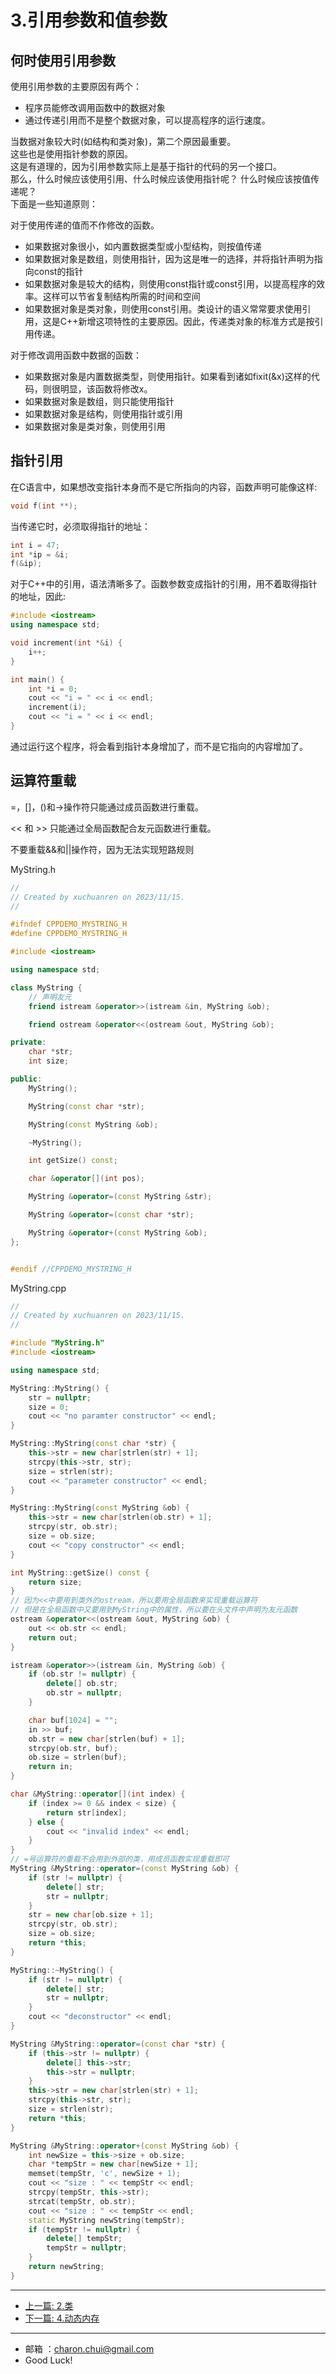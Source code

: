 # 3.引用参数和值参数


## 何时使用引用参数

使用引用参数的主要原因有两个： 

- 程序员能修改调用函数中的数据对象
- 通过传递引用而不是整个数据对象，可以提高程序的运行速度。

当数据对象较大时(如结构和类对象)，第二个原因最重要。     
这些也是使用指针参数的原因。       
这是有道理的，因为引用参数实际上是基于指针的代码的另一个接口。      
那么，什么时候应该使用引用、什么时候应该使用指针呢？ 什么时候应该按值传递呢？      
下面是一些知道原则：     

对于使用传递的值而不作修改的函数。
    
- 如果数据对象很小，如内置数据类型或小型结构，则按值传递
- 如果数据对象是数组，则使用指针，因为这是唯一的选择，并将指针声明为指向const的指针
- 如果数据对象是较大的结构，则使用const指针或const引用，以提高程序的效率。这样可以节省复制结构所需的时间和空间
- 如果数据对象是类对象，则使用const引用。类设计的语义常常要求使用引用，这是C++新增这项特性的主要原因。因此，传递类对象的标准方式是按引用传递。 

对于修改调用函数中数据的函数： 

 - 如果数据对象是内置数据类型，则使用指针。如果看到诸如fixit(&x)这样的代码，则很明显，该函数将修改x。
 - 如果数据对象是数组，则只能使用指针
 - 如果数据对象是结构，则使用指针或引用
 - 如果数据对象是类对象，则使用引用



## 指针引用
在C语言中，如果想改变指针本身而不是它所指向的内容，函数声明可能像这样: 

```c
void f(int **);
```
当传递它时，必须取得指针的地址： 

```c
int i = 47;
int *ip = &i;
f(&ip);
```

对于C++中的引用，语法清晰多了。函数参数变成指针的引用，用不着取得指针的地址，因此:  

```c++
#include <iostream>
using namespace std;

void increment(int *&i) {
    i++;
}

int main() {
    int *i = 0;
    cout << "i = " << i << endl;
    increment(i);
    cout << "i = " << i << endl;
}
```
通过运行这个程序，将会看到指针本身增加了，而不是它指向的内容增加了。


## 运算符重载


=，[]，()和->操作符只能通过成员函数进行重载。

<< 和 >> 只能通过全局函数配合友元函数进行重载。

不要重载&&和||操作符，因为无法实现短路规则

MyString.h
```c++
//
// Created by xuchuanren on 2023/11/15.
//

#ifndef CPPDEMO_MYSTRING_H
#define CPPDEMO_MYSTRING_H

#include <iostream>

using namespace std;

class MyString {
    // 声明友元
    friend istream &operator>>(istream &in, MyString &ob);

    friend ostream &operator<<(ostream &out, MyString &ob);

private:
    char *str;
    int size;

public:
    MyString();

    MyString(const char *str);

    MyString(const MyString &ob);

    ~MyString();

    int getSize() const;

    char &operator[](int pos);

    MyString &operator=(const MyString &str);

    MyString &operator=(const char *str);

    MyString &operator+(const MyString &ob);
};


#endif //CPPDEMO_MYSTRING_H

```

MyString.cpp
```c++
//
// Created by xuchuanren on 2023/11/15.
//

#include "MyString.h"
#include <iostream>

using namespace std;

MyString::MyString() {
    str = nullptr;
    size = 0;
    cout << "no paramter constructor" << endl;
}

MyString::MyString(const char *str) {
    this->str = new char[strlen(str) + 1];
    strcpy(this->str, str);
    size = strlen(str);
    cout << "parameter constructor" << endl;
}

MyString::MyString(const MyString &ob) {
    this->str = new char[strlen(ob.str) + 1];
    strcpy(str, ob.str);
    size = ob.size;
    cout << "copy constructor" << endl;
}

int MyString::getSize() const {
    return size;
}
// 因为<<中要用到类外的ostream，所以要用全局函数来实现重载运算符
// 但是在全局函数中又要用到MyString中的属性，所以要在头文件中声明为友元函数
ostream &operator<<(ostream &out, MyString &ob) {
    out << ob.str << endl;
    return out;
}

istream &operator>>(istream &in, MyString &ob) {
    if (ob.str != nullptr) {
        delete[] ob.str;
        ob.str = nullptr;
    }

    char buf[1024] = "";
    in >> buf;
    ob.str = new char[strlen(buf) + 1];
    strcpy(ob.str, buf);
    ob.size = strlen(buf);
    return in;
}

char &MyString::operator[](int index) {
    if (index >= 0 && index < size) {
        return str[index];
    } else {
        cout << "invalid index" << endl;
    }
}
// =号运算符的重载不会用到外部的类，用成员函数实现重载即可
MyString &MyString::operator=(const MyString &ob) {
    if (str != nullptr) {
        delete[] str;
        str = nullptr;
    }
    str = new char[ob.size + 1];
    strcpy(str, ob.str);
    size = ob.size;
    return *this;
}

MyString::~MyString() {
    if (str != nullptr) {
        delete[] str;
        str = nullptr;
    }
    cout << "deconstructor" << endl;
}

MyString &MyString::operator=(const char *str) {
    if (this->str != nullptr) {
        delete[] this->str;
        this->str = nullptr;
    }
    this->str = new char[strlen(str) + 1];
    strcpy(this->str, str);
    size = strlen(str);
    return *this;
}

MyString &MyString::operator+(const MyString &ob) {
    int newSize = this->size + ob.size;
    char *tempStr = new char[newSize + 1];
    memset(tempStr, 'c', newSize + 1);
    cout << "size : " << tempStr << endl;
    strcpy(tempStr, this->str);
    strcat(tempStr, ob.str);
    cout << "size : " << tempStr << endl;
    static MyString newString(tempStr);
    if (tempStr != nullptr) {
        delete[] tempStr;
        tempStr = nullptr;
    }
    return newString;
}
```



------

- [上一篇: 2.类](https://github.com/CharonChui/CPPStudyNote/blob/main/C%2B%2B%E5%85%A5%E9%97%A8/2.%E7%B1%BB.md)
- [下一篇: 4.动态内存](https://github.com/CharonChui/CPPStudyNote/blob/main/C%2B%2B%E5%85%A5%E9%97%A8/4.%E5%8A%A8%E6%80%81%E5%86%85%E5%AD%98.md)



---

- 邮箱 ：charon.chui@gmail.com  
- Good Luck! 
